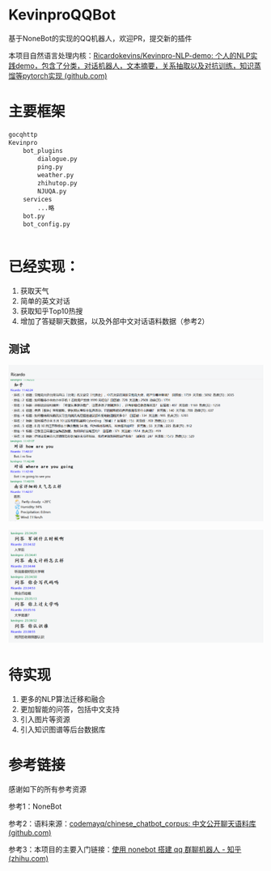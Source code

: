 # KevinproQQBot

基于NoneBot的实现的QQ机器人，欢迎PR，提交新的插件

本项目自然语言处理内核：[Ricardokevins/Kevinpro-NLP-demo: 个人的NLP实践demo，包含了分类，对话机器人，文本摘要，关系抽取以及对抗训练，知识蒸馏等pytorch实现 (github.com)](https://github.com/Ricardokevins/Kevinpro-NLP-demo)



# 主要框架

```
gocqhttp                          
Kevinpro                          
	bot_plugins                   
		dialogue.py              
		ping.py                   
		weather.py                
		zhihutop.py
        NJUQA.py
	services                      
		...略
	bot.py                       
	bot_config.py               
	
```



# 已经实现：

1. 获取天气
2. 简单的英文对话
3. 获取知乎Top10热搜
4. 增加了答疑聊天数据，以及外部中文对话语料数据（参考2）



## 测试

![image-20210811134933323](README.assets/image-20210811134933323.png)



![image-20210812233909519](README.assets/image-20210812233909519.png)

# 待实现

1. 更多的NLP算法迁移和融合
2. 更加智能的问答，包括中文支持
3. 引入图片等资源
4. 引入知识图谱等后台数据库



# 参考链接

感谢如下的所有参考资源

参考1：NoneBot

参考2：语料来源：[codemayq/chinese_chatbot_corpus: 中文公开聊天语料库 (github.com)](https://github.com/codemayq/chinese_chatbot_corpus)

参考3：本项目的主要入门链接：[使用 nonebot 搭建 qq 群聊机器人 - 知乎 (zhihu.com)](https://zhuanlan.zhihu.com/p/340849952)